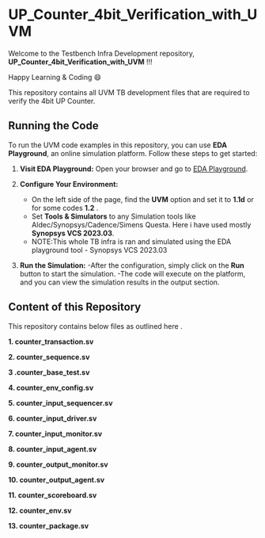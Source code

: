 # UP_Counter_4bit_Verification_with_UVM

Welcome to the Testbench Infra Development repository, **UP_Counter_4bit_Verification_with_UVM** !!! 

Happy Learning & Coding 😄 

This repository contains all UVM TB development files that are required to verify the 4bit UP Counter. 

## Running the Code

To run the UVM code examples in this repository, you can use **EDA Playground**, an online simulation platform. Follow these steps to get started:

1. **Visit EDA Playground:**
   Open your browser and go to [EDA Playground](https://www.edaplayground.com).

2. **Configure Your Environment:**
   - On the left side of the page, find the **UVM** option and set it to **1.1d** or for some codes **1.2** .
   - Set **Tools & Simulators** to  any Simulation tools like Aldec/Synopsys/Cadence/Simens Questa. Here i have used mostly **Synopsys VCS 2023.03**.
   - NOTE:This whole TB infra is ran and simulated using the EDA playground tool - Synopsys VCS 2023.03

3. **Run the Simulation:**
   -After the configuration, simply click on the **Run** button to start the simulation.
   -The code will execute on the platform, and you can view the simulation results in the output section.

## Content of this Repository

This repository contains below files as outlined here . 

**1. counter_transaction.sv**

**2. counter_sequence.sv**

**3 .counter_base_test.sv**

**4. counter_env_config.sv**

**5. counter_input_sequencer.sv**

**6. counter_input_driver.sv**

**7. counter_input_monitor.sv**

**8. counter_input_agent.sv**

**9.  counter_output_monitor.sv**

**10. counter_output_agent.sv**

**11. counter_scoreboard.sv**

**12. counter_env.sv**

**13. counter_package.sv**



